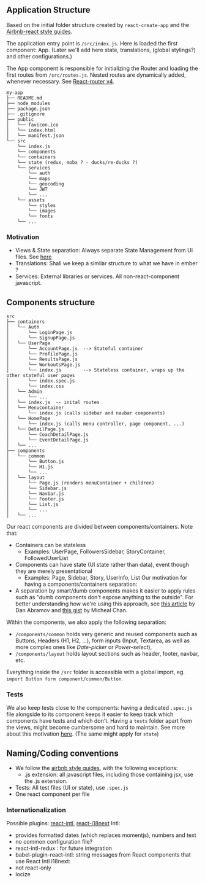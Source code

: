 ## Application Structure

Based on the initial folder structure created by `react-create-app` and the [Airbnb-react style guides](https://github.com/airbnb/javascript/tree/master/react).

The application entry point is `/src/index.js`. Here is loaded the first component: App. (Later we'll add here state, translations, (global stylings?) and other configurations.)

The App component is responsible for initializing the Router and loading the first routes from `/src/routes.js`. Nested routes are dynamically added, whenever necessary. See [React-router v4](https://reacttraining.com/react-router/web/guides/philosophy).

```
my-app
├── README.md
├── node_modules
├── package.json
├── .gitignore
├── public
│   └── favicon.ico
│   └── index.html
│   └── manifest.json
└── src
    └── index.js
    └── components
    └── containers
    └── state (redux, mobx ? - ducks/re-ducks ?)
    └── services
        └── auth
        └── maps
        └── geocoding
        └── JWT
        └── ...
    └── assets
        └── styles
        └── images
        └── fonts
    └── ...
```

### Motivation
- Views & State separation: Always separate State Management from UI files. See [here](https://medium.freecodecamp.org/scaling-your-redux-app-with-ducks-6115955638be)
- Translations: Shall we keep a similar structure to what we have in ember ?
- Services: External libraries or services. All non-react-component javascript.


## Components structure
```
src
├── containers
│   └── Auth
│       └── LoginPage.js
│       └── SignupPage.js
│   └── UserPage
│       └── AccountPage.js  --> Stateful container
│       └── ProfilePage.js
│       └── ResultsPage.js
│       └── WorkoutsPage.js
│       └── index.js        --> Stateless container, wraps up the other stateful user pages
│       └── index.spec.js
│       └── index.css
│   └── Admin
│       └── ...
│   └── index.js  -- inital routes
│   └── MenuContainer
│       └── index.js (calls sidebar and navbar components)
│   └── HomePage
│       └── index.js (calls menu controller, page component, ...)
│   └── DetailPage.js
│       └── CoachDetailPage.js
│       └── EventDetailPage.js
│   └── ...
├── components
│   └── common
│       └── Button.js
│       └── H1.js
│       └── ...
│   └── layout
│       └── Page.js (renders menuContainer + children)
│       └── Sidebar.js
│       └── Navbar.js
│       └── Footer.js
│       └── List.js
│       └── ...
│   └── ...
```

Our react components are divided between components/containers.
Note that:
- Containers can be stateless
  - Examples: UserPage, FollowersSidebar, StoryContainer, FollowedUserList
- Components can have state (UI state rather than data), event though they are merely presentational
  - Examples: Page, Sidebar, Story, UserInfo, List
Our motivation for having a components/containers separation:
- A separation by smart/dumb components makes it easier to apply rules such as "dumb components don't expose anything to the outside".
For better understanding how we're using this approach, see [this article](https://medium.com/@dan_abramov/smart-and-dumb-components-7ca2f9a7c7d0) by Dan Abramov and [this gist](https://gist.github.com/chantastic/fc9e3853464dffdb1e3c) by Micheal Chan.

Within the components, we also apply the following separation:
- `/components/common` holds very generic and reused components such as Buttons, Headers (H1, H2, ...), form inputs (Input, Textarea, as well as more complex ones like *Date-picker* or *Power-select*),
- `/components/layout` holds layout sections such as header, footer, navbar, etc.

Everything inside the `/src` folder is accessible with a global import, eg. `import Button form component/common/Button`.

### Tests
We also keep tests close to the components: having a dedicated `.spec.js` file alongside to its component keeps it easier to keep track which components have tests and which don't. Having a `tests` folder apart from the views, might become cumbersome and hard to maintain. See more about this motivation  [here](https://www.sitepoint.com/organize-large-react-application/). (The same might apply for `state`)


## Naming/Coding conventions
- We follow the [airbnb style guides](https://github.com/airbnb/javascript/tree/master/react), with the following exceptions:
  - .js extension: all javascript files, including those containing jsx, use the .js extension.
- Tests: All test files (UI or state), use `.spec.js`
- One react component per file



### Internationalization
Possible plugins: [react-intl](https://github.com/yahoo/react-intl/wiki#getting-started), [react-i18next](https://github.com/i18next/react-i18next)
Intl:
- provides formatted dates (which replaces momentjs), numbers and text
- no common configuration file?
- react-intl-redux : for future integration
- babel-plugin-react-intl: string messages from React components that use React Intl
i18next:
- not react-only
- locize
